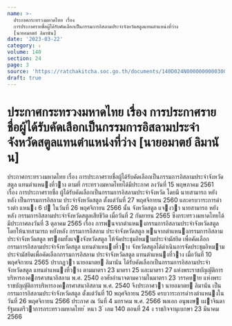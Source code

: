 ```yaml
---
name: >-
  ประกาศกระทรวงมหาดไทย เรื่อง
  การประกาศรายชื่อผู้ได้รับคัดเลือกเป็นกรรมการอิสลามประจำจังหวัดสตูลแทนตำแหน่งที่ว่าง
  [นายอมาตย์ ลิมานัน]
date: '2023-03-22'
category: ง
volume: 140
section: 24
page: 3
source: 'https://ratchakitcha.soc.go.th/documents/140D024N0000000000300.pdf'
draft: true
---
```


# ประกาศกระทรวงมหาดไทย เรื่อง การประกาศรายชื่อผู้ได้รับคัดเลือกเป็นกรรมการอิสลามประจำจังหวัดสตูลแทนตำแหน่งที่ว่าง [นายอมาตย์ ลิมานัน]

ประกาศกระทรวงมหาดไทย เรื่อง การประกาศรายชื่อผู้ได้รับคัดเลือกเป็นกรรมการอิสลามประจําจังหวัดสตูล แทนตําแหนงที่วาง ตามที่ กระทรวงมหาดไทยได้มีประกาศ ลงวันที่ 15 พฤษภาคม 2561 เรื่อง การประกาศรายชื่อ ผู้ได้รับคัดเลือกเป็นกรรมการอิสลามประจําจังหวัด โดยมี นายสามารถ หยังหลัง เป็นกรรมการอิสลาม ประจําจังหวัดสตูล ตั้งแต่วันที่ 27 พฤศจิกายน 2560 และครบวาระการดํารงตํา แหนง 6 ป ในวันที่ 26 พฤศจิกายน 2566 นั้น จังหวัดสตูล แจงวา นายสามารถ หยังหลัง กรรมการอิสลามประจําจังหวัดสตูลเสียชีวิต เมื่อวันที่ 2 กันยายน 2565 ซึ่งกระทรวงมหาดไทยได้มีประกาศลงวันที่ 3 ตุลาคม 2565 เรื่อง การพนจากตําแหนงกรรมการอิสลามประจําจังหวัดสตูล โดยให้นายสามารถ หยังหลัง กรรมการอิสลาม ประจําจังหวัดสตูล พนจากตําแหนงกรรมการอิสลามประจําจังหวัดสตูล พรอมทั้งแจงจังหวัดสตูล ให้จัดประชุมอิหมามประจํามัสยิด เพื่อคัดเลือกกรรมการอิสลามประจําจังหวัดสตูล แทนตําแหนงที่วาง จังหวัดสตูลได้ดําเนินการจัดประชุมอิหมามประจํามัสยิดเพื่อคัดเลือกกรรมการอิสลาม ประจําจังหวัดสตูล แทนตําแหนงที่วาง เมื่อวันที่ 10 พฤศจิกายน 2565 ปรากฏวา นายอมาตย ลิมานัน ได้รับคัดเลือกเป็นกรรมการอิสลามประจําจังหวัดสตูล แทนตําแหนงที่วาง ตามมาตรา 23 มาตรา 25 และมาตรา 27 แห่งพระราชบัญญัติการบริหารองคกรศาสนาอิสลาม พ.ศ. 2540 อาศัยอํานาจตามความในมาตรา 23 วรรคทาย แห่งพระราชบัญญัติการบริหารองคกรศาสนาอิสลาม พ.ศ. 2540 จึงประกาศวา นายอมาตย ลิมานัน เป็นกรรมการอิสลามประจําจังหวัดสตูล ตั้งแต่วันที่ 10 พฤศจิกายน 2565 ครบวาระการดํารงตําแหนงในวันที่ 26 พฤศจิกายน 2566 ประกาศ ณ วันที่ 4 มกราคม พ.ศ. 2566 พลเอก อนุพงษ เผาจินดา รัฐมนตรีวาการกระทรวงมหาดไทย ้ หนา 3 ่ เลม 140 ตอนที่ 24 ง ราชกิจจานุเบกษา 23 มีนาคม 2566

